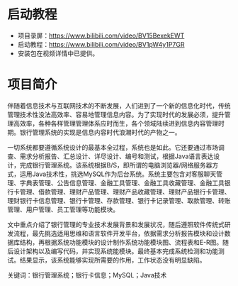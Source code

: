# 启动教程

- 项目录屏：https://www.bilibili.com/video/BV15BexekEWT
- 启动教程：https://www.bilibili.com/video/BV1pW4y1P7GR
- 安装包在视频详情中已提供。

# 项目简介
伴随着信息技术与互联网技术的不断发展，人们进到了一个新的信息化时代，传统管理技术性没法高效率、容易地管理信息内容。为了实现时代的发展必须，提升管理高效率，各种各样管理管理体系应时而生，各个领域陆续进到信息内容管理时期。银行管理系统的实现是信息内容时代浪潮时代的产物之一。

一切系统都要遵循系统设计的最基本全过程，系统也是如此。它还要通过市场调查、需求分析报告、汇总设计、详尽设计、编号和测试，根据Java语言表达设计，完成银行管理系统。该系统根据B/S，即所谓的电脑浏览器/网络服务器方式，运用Java技术性，挑选MySQL作为后台系统。系统主要包含对客服聊天管理、字典表管理、公告信息管理、金融工具管理、金融工具收藏管理、金融工具银行卡管理、借款管理、理财产品管理、理财产品收藏管理、理财产品银行卡管理、理财银行卡信息管理、银行卡管理、存款管理、银行卡记录管理、取款管理、转账管理、用户管理、员工管理等功能模块。

文中重点介绍了银行管理的专业技术发展背景和发展状况，随后遵照软件传统式研发流程，最先挑选适用思维和语言软件开发平台，依据需求分析报告模块和设计数据库结构，再根据系统功能模块的设计制作系统功能模块图、流程表和E-R图。随后设计架构以及编写代码，并实现系统能模块。最终基本完成系统检测和功能测试。结果显示，该系统能够实现所需要的作用，工作状态没有明显缺陷。

关键词：银行管理系统；银行卡信息；MySQL；Java技术
